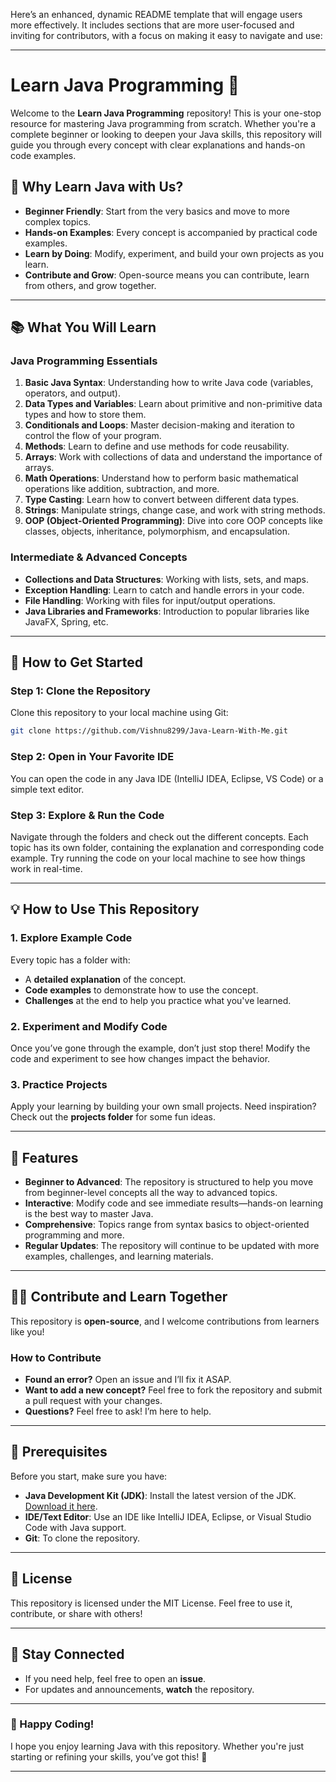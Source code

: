 Here’s an enhanced, dynamic README template that will engage users more effectively. It includes sections that are more user-focused and inviting for contributors, with a focus on making it easy to navigate and use:

---

# **Learn Java Programming** 🚀

Welcome to the **Learn Java Programming** repository! This is your one-stop resource for mastering Java programming from scratch. Whether you're a complete beginner or looking to deepen your Java skills, this repository will guide you through every concept with clear explanations and hands-on code examples.

## **🌟 Why Learn Java with Us?**

- **Beginner Friendly**: Start from the very basics and move to more complex topics.
- **Hands-on Examples**: Every concept is accompanied by practical code examples.
- **Learn by Doing**: Modify, experiment, and build your own projects as you learn.
- **Contribute and Grow**: Open-source means you can contribute, learn from others, and grow together.

---

## **📚 What You Will Learn**

### Java Programming Essentials
1. **Basic Java Syntax**: Understanding how to write Java code (variables, operators, and output).
2. **Data Types and Variables**: Learn about primitive and non-primitive data types and how to store them.
3. **Conditionals and Loops**: Master decision-making and iteration to control the flow of your program.
4. **Methods**: Learn to define and use methods for code reusability.
5. **Arrays**: Work with collections of data and understand the importance of arrays.
6. **Math Operations**: Understand how to perform basic mathematical operations like addition, subtraction, and more.
7. **Type Casting**: Learn how to convert between different data types.
8. **Strings**: Manipulate strings, change case, and work with string methods.
9. **OOP (Object-Oriented Programming)**: Dive into core OOP concepts like classes, objects, inheritance, polymorphism, and encapsulation.

### Intermediate & Advanced Concepts
- **Collections and Data Structures**: Working with lists, sets, and maps.
- **Exception Handling**: Learn to catch and handle errors in your code.
- **File Handling**: Working with files for input/output operations.
- **Java Libraries and Frameworks**: Introduction to popular libraries like JavaFX, Spring, etc.

---

## **🚀 How to Get Started**

### **Step 1: Clone the Repository**
Clone this repository to your local machine using Git:

```bash
git clone https://github.com/Vishnu8299/Java-Learn-With-Me.git
```

### **Step 2: Open in Your Favorite IDE**
You can open the code in any Java IDE (IntelliJ IDEA, Eclipse, VS Code) or a simple text editor.

### **Step 3: Explore & Run the Code**
Navigate through the folders and check out the different concepts. Each topic has its own folder, containing the explanation and corresponding code example. Try running the code on your local machine to see how things work in real-time.

---

## **💡 How to Use This Repository**

### 1. **Explore Example Code**
Every topic has a folder with:
- A **detailed explanation** of the concept.
- **Code examples** to demonstrate how to use the concept.
- **Challenges** at the end to help you practice what you've learned.

### 2. **Experiment and Modify Code**
Once you’ve gone through the example, don’t just stop there! Modify the code and experiment to see how changes impact the behavior.

### 3. **Practice Projects**
Apply your learning by building your own small projects. Need inspiration? Check out the **projects folder** for some fun ideas.

---

## **📝 Features**

- **Beginner to Advanced**: The repository is structured to help you move from beginner-level concepts all the way to advanced topics.
- **Interactive**: Modify code and see immediate results—hands-on learning is the best way to master Java.
- **Comprehensive**: Topics range from syntax basics to object-oriented programming and more.
- **Regular Updates**: The repository will continue to be updated with more examples, challenges, and learning materials.

---

## **👩‍💻 Contribute and Learn Together**

This repository is **open-source**, and I welcome contributions from learners like you!

### **How to Contribute**
- **Found an error?** Open an issue and I’ll fix it ASAP.
- **Want to add a new concept?** Feel free to fork the repository and submit a pull request with your changes.
- **Questions?** Feel free to ask! I’m here to help.

---

## **🔧 Prerequisites**

Before you start, make sure you have:
- **Java Development Kit (JDK)**: Install the latest version of the JDK. [Download it here](https://www.oracle.com/java/technologies/javase-downloads.html).
- **IDE/Text Editor**: Use an IDE like IntelliJ IDEA, Eclipse, or Visual Studio Code with Java support.
- **Git**: To clone the repository.

---

## **🚧 License**

This repository is licensed under the MIT License. Feel free to use it, contribute, or share with others!

---

## **📢 Stay Connected**

- If you need help, feel free to open an **issue**.
- For updates and announcements, **watch** the repository.

---

### **🌱 Happy Coding!**
I hope you enjoy learning Java with this repository. Whether you're just starting or refining your skills, you’ve got this! 🌟

---

